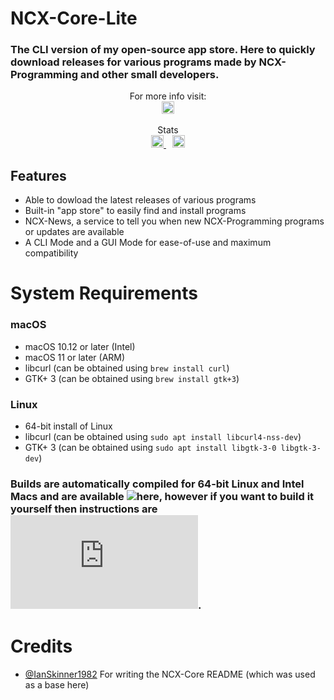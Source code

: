 <p align="center">
<h1>NCX-Core-Lite</h1>
<h3>The CLI version of my open-source app store. Here to quickly download releases for various programs made by NCX-Programming and other small developers.</h3>
</p>
<p align="center">
For more info visit:
<br>
<a href="https://discord.com/invite/TbPXuFr" style="padding-left: 5px; padding-right: 5px;">
		<img src="https://img.shields.io/badge/Discord-Server-purple.svg" height="20"/>
</a>
</p>  

<p align="center">
Stats
<br>
<a href="https://github.com/NCX-Programming/NCX-Core-Lite/workflows/make%20all/badge.svg?branch=master" style="padding-left: 5px; padding-right: 5px;">
		<img src="https://github.com/NCX-Programming/NCX-Core-Lite/workflows/make%20all/badge.svg?branch=main" height="20"/>
	</a>
<a href="https://img.shields.io/maintenance/yes/2021?label=Maintained" style="padding-left: 5px; padding-right: 5px;">
		<img src="https://img.shields.io/maintenance/yes/2021?label=Maintained" height="20"/>
  </a>
</p>

## Features
- Able to dowload the latest releases of various programs
- Built-in "app store" to easily find and install programs
- NCX-News, a service to tell you when new NCX-Programming programs or updates are available
- A CLI Mode and a GUI Mode for ease-of-use and maximum compatibility
# System Requirements
### macOS
- macOS 10.12 or later (Intel)
- macOS 11 or later (ARM)
- libcurl (can be obtained using `brew install curl`)
- GTK+ 3 (can be obtained using `brew install gtk+3`)
### Linux
- 64-bit install of Linux
- libcurl (can be obtained using `sudo apt install libcurl4-nss-dev`)
- GTK+ 3 (can be obtained using `sudo apt install libgtk-3-0 libgtk-3-dev`)
### Builds are automatically compiled for 64-bit Linux and Intel Macs and are available ![here](https://github.com/NCX-Programming/NCX-Core-Lite/actions), however if you want to build it yourself then instructions are ![here](https://github.com/NCX-Programming/NCX-Core-Lite/blob/main/BUILD.md).
# Credits
- [@IanSkinner1982](https://github.com/IanSkinner1982/) For writing the NCX-Core README (which was used as a base here)
